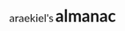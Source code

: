 <p style=" font-family: Lato, 'sans-serif'"><span style="font-size: 20px;">araekiel's</span> <span style="font-size: 30px; font-weight: bold;">almanac</span></p>